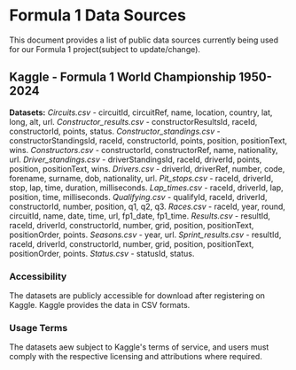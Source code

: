 # Formula 1 Data Sources
This document provides a list of public data sources currently being used for our Formula 1 project(subject to update/change).

## Kaggle - Formula 1 World Championship 1950-2024

**Datasets:**
*Circuits.csv* - circuitId, circuitRef, name, location, country, lat, long, alt, url.
*Constructor_results.csv* - constructorResultsId, raceId, constructorId, points, status.
*Constructor_standings.csv* - constructorStandingsId, raceId, constructorId, points, position, positionText, wins.
*Constructors.csv* - constructorId, constructorRef, name, nationality, url.
*Driver_standings.csv* - driverStandingsId, raceId, driverId, points, position, positionText, wins.
*Drivers.csv* - driverId, driverRef, number, code, forename, surname, dob, nationality, url.
*Pit_stops.csv* - raceId, driverId, stop, lap, time, duration, milliseconds.
*Lap_times.csv* - raceId, driverId, lap, position, time, milliseconds.
*Qualifying.csv* - qualifyId, raceId, driverId, constructorId, number, position, q1, q2, q3.
*Races.csv* - raceId, year, round, circuitId, name, date, time, url, fp1_date, fp1_time.
*Results.csv* - resultId, raceId, driverId, constructorId, number, grid, position, positionText, positionOrder, points.
*Seasons.csv* - year, url.
*Sprint_results.csv* - resultId, raceId, driverId, constructorId, number, grid, position, positionText, positionOrder, points.
*Status.csv* - statusId, status.

### Accessibility
The datasets are publicly accessible for download after registering on Kaggle. Kaggle provides the data in CSV formats.

### Usage Terms
The datasets aew subject to Kaggle's terms of service, and users must comply with the respective licensing and attributions where required.